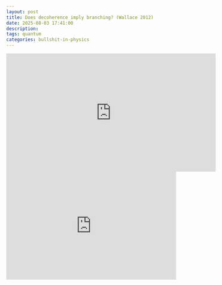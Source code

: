 ```yaml
---
layout: post
title: Does decoherence imply branching? (Wallace 2012)
date: 2025-08-03 17:41:00
description: 
tags: quantum 
categories: bullshit-in-physics
---
```


<iframe width="560" height="315" src="https://www.youtube.com/embed/ZfU3LKGFMOc?si=P7b5xNJQrXyBpJxI" title="YouTube video player" frameborder="0" allow="accelerometer; autoplay; clipboard-write; encrypted-media; gyroscope; picture-in-picture; web-share" referrerpolicy="strict-origin-when-cross-origin" allowfullscreen></iframe>

<iframe src="https://manifold.markets/embed/ttoe/is-david-wallace-wrong-about-decohe" title="Is David Wallace wrong about decoherence and branching in quantum physics?" frameborder="0" style="width:90%; height:18rem; max-width: 35rem;"></iframe>
